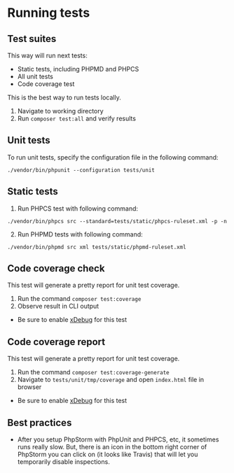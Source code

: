 # Running tests

## Test suites

This way will run next tests:

- Static tests, including PHPMD and PHPCS
- All unit tests
- Code coverage test

This is the best way to run tests locally.

1. Navigate to working directory
2. Run `composer test:all` and verify results

## Unit tests

To run unit tests, specify the configuration file in the following command:

```
./vendor/bin/phpunit --configuration tests/unit
```

## Static tests

1. Run PHPCS test with following command:
```
./vendor/bin/phpcs src --standard=tests/static/phpcs-ruleset.xml -p -n
```
2. Run PHPMD tests with following command:
```
./vendor/bin/phpmd src xml tests/static/phpmd-ruleset.xml
```

## Code coverage check

This test will generate a pretty report for unit test coverage.

1. Run the command `composer test:coverage`
2. Observe result in CLI output
 - Be sure to enable [xDebug](https://experienceleague.adobe.com/docs/commerce-cloud-service/user-guide/develop/test/debug.html) for this test

## Code coverage report

This test will generate a pretty report for unit test coverage.

1. Run the command `composer test:coverage-generate`
2. Navigate to `tests/unit/tmp/coverage` and open `index.html` file in browser
 - Be sure to enable [xDebug](https://experienceleague.adobe.com/docs/commerce-cloud-service/user-guide/develop/test/debug.html) for this test

## Best practices

- After you setup PhpStorm with PhpUnit and PHPCS, etc, it sometimes runs really slow. But, there is an icon in the bottom right corner of PhpStorm you can click on (it looks like Travis) that will let you temporarily disable inspections.

